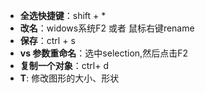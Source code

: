<!--
 * @Author: 15868707168@163.com 15868707168@163.com
 * @Date: 2023-02-16 16:12:29
 * @LastEditors: 15868707168@163.com 15868707168@163.com
 * @LastEditTime: 2023-02-23 18:06:05
 * @FilePath: \StudyNote\快捷键.md
 * @Description: 这是默认设置,请设置`customMade`, 打开koroFileHeader查看配置 进行设置: https://github.com/OBKoro1/koro1FileHeader/wiki/%E9%85%8D%E7%BD%AE
-->
+ **全选快捷键**：shift + *
+ **改名**：widows系统F2 或者 鼠标右键rename 
+ **保存**：ctrl + s
+ **vs 参数重命名**：选中selection,然后点击F2
+ **复制一个对象**：ctrl+ d
+ **T**: 修改图形的大小、形状